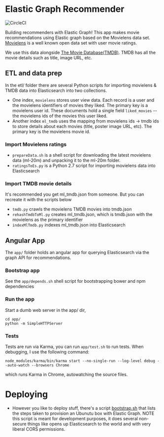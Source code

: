 # Elastic Graph Recommender

![CircleCI](https://circleci.com/gh/o19s/elastic-graph-recommender.svg)

Building recommenders with Elastic Graph! This app makes movie recommendations using Elastic graph based on the Movielens data set. [Movielens](http://grouplens.org/datasets/movielens/) is a well known open data set with user movie ratings.

We use this data alongside [The Movie Database(TMDB)](https://www.themoviedb.org/?language=en). TMDB has all the movie details such as title, image URL, etc.

## ETL and data prep

In the etl/ folder there are several Python scripts for importing movielens & TMDB data into Elasticsearch into two collections.

- One index, `movielens` stores user view data. Each record is a user and the movielens identifiers of movies they liked. The primary key is a movielens user id. These documents hold a single field `liked_movies` -- the movielens ids of the movies this user liked.
- Another index `ml_tmdb` uses the mapping from movielens ids -> tmdb ids to store details about each movies (title, poster image URL, etc). The primary key is the movielens movie id.

### Import Movielens ratings

- `prepareData.sh` is a shell script for downloading the latest movielens data (ml-20m) and unpacking it to the ml-20m folder.
- `ratingsToEs.py` is a Python 2.7 script for importing movielens data into Elasticsearch

### Import TMDB movie details

It's recommended you get ml_tmdb.json from someone. But you can recreate it with the scripts below

- `tmdb.py` crawls the movielens TMDB movies into tmdb.json
- `rehashTmdbToMl.py` creates ml_tmdb.json, which is tmdb.json with the movielens as the primary identifier
- `indexMlTmdb.py` indexes ml_tmdb.json into Elasticsearch 

## Angular App

The `app/` folder holds an angular app for querying Elasticsearch via the graph API for recommendations.

### Bootstrap app

See the `app/depends.sh` shell script for bootstrapping bower and npm dependencies

### Run the app

Start a dumb web server in the app/ dir, 

```
cd app/
python -m SimpleHTTPServer
```

### Tests

Tests are run via Karma, you can run `app/test.sh` to run tests. When debugging, I use the following command:

```
node_modules/karma/bin/karma start --no-single-run --log-level debug --auto-watch --browsers Chrome
```

which runs Karma in Chrome, autowatching the source files. 

# Deploying 

- However you like to deploy stuff, there's a script [bootstrap.sh](bootstrap.sh) that lists the steps taken to provision an Ubunutu box with Elastic Graph. NOTE this script is meant for development purposes, it does several non-secure things like opens up Elasticsearch to the world and with very liberal CORS permissions.  
